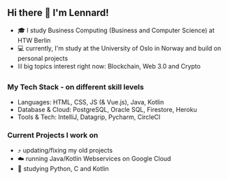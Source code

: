 ## Hi there 👋 I'm Lennard!

- 🎓 I study Business Computing (Business and Computer Science) at HTW Berlin
- 💻 currently, I'm study at the University of Oslo in Norway and build on personal projects
- ⛓️ big topics interest right now: Blockchain, Web 3.0 and Crypto

### My Tech Stack - on different skill levels
- Languages: HTML, CSS, JS (& Vue.js), Java, Kotlin 
- Database & Cloud: PostgreSQL, Oracle SQL, Firestore, Heroku
- Tools & Tech: IntelliJ, Datagrip, Pycharm, CircleCI

### Current Projects I work on
- ⤴️ updating/fixing my old projects
- ☁️ running Java/Kotlin Webservices on Google Cloud
- 📖 studying Python, C and Kotlin
